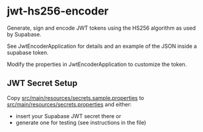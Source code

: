 # jwt-hs256-encoder

Generate, sign and encode JWT tokens using the HS256 algorithm as used by Supabase.

See JwtEncoderApplication for details and an example of the JSON inside a supabase token.

Modify the properties in JwtEncoderApplication to customize the token.

## JWT Secret Setup

Copy [src/main/resources/secrets.sample.properties](src/main/resources/secrets.sample.properties) to [src/main/resources/secrets.properties](src/main/resources/secrets.properties) and either:
- insert your Supabase JWT secret there or
- generate one for testing (see instructions in the file) 
